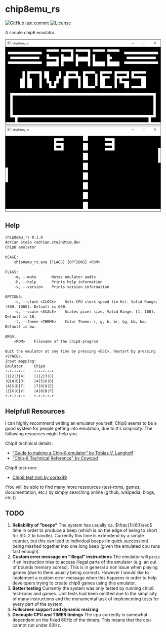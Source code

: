 # chip8emu_rs

[![GitHub last commit](https://img.shields.io/github/last-commit/DasStone/chip8emu_rs)](https://github.com/DasStone/chip8emu_rs)
[![License](https://img.shields.io/github/license/DasStone/chip8emu_rs)](https://github.com/DasStone/chip8emu_rs/blob/master/LICENSE)

A simple chip8 emulator.

![Invaders](images/Invaders.PNG)
![Pong](images/Pong.PNG)

## Help

```
chip8emu_rs 0.1.0
Adrian Stein <adrian.stein@tum.de>
Chip8 emulator

USAGE:
    chip8emu_rs.exe [FLAGS] [OPTIONS] <ROM> 

FLAGS:
    -m, --mute       Mutes emulator audio   
    -h, --help       Prints help information
    -v, --version    Prints version information

OPTIONS:
    -c, --clock <CLOCK>    Sets CPU clock speed (in Hz). Valid Range: [500, 1000]. Default is 600.
    -s, --scale <SCALE>    Scales pixel size. Valid Range: [1, 100]. Default is 10.
    -t, --theme <THEME>    Color Theme: r, g, b, br, bg, bb, bw. Default is bw.

ARGS:
    <ROM>    Filename of the chip8-program

Quit the emulator at any time by pressing <ESC>. Restart by pressing <SPACE>.
Input mapping:
Emulator     Chip8
+-+-+-+-+    +-+-+-+-+
|1|2|3|4|    |1|2|3|C|
|Q|W|E|R|    |4|5|6|D|
|A|S|D|F|    |7|8|9|E|
|Z|X|C|V|    |A|0|B|F|
+-+-+-+-+    +-+-+-+-+
```

## Helpfull Resources

I can highly recommend writing an emulator yourself. Chip8 seems to be a good system for people getting into emulation, due to it's simplicity. The following resources might help you.

Chip8 technical details:

- ["Guide to making a Chip-8 emulator" by Tobias V. Langhoff](https://tobiasvl.github.io/blog/write-a-chip-8-emulator/)
- ["Chip-8 Technical Reference" by Cowgod](http://devernay.free.fr/hacks/chip8/C8TECH10.HTM)

Chip8 test-rom:

- [Chip8 test rom by corax89](https://github.com/corax89/chip8-test-rom)

(You will be able to find many more ressources (test-roms, games, documentation, etc.) by simply searching online (github, wikipedia, blogs, etc.))

## TODO

1. **Reliability of "beeps"**
The system has usually ca. $\frac{1}{60}sec$ time in order to produce a beep (which is on the edge of being to short for SDL2 to handle). Currently this time is extendend by a simple counter, but this can lead to individual beeps (in quick succession) being mashed together into one long beep (given the emulated cpu runs fast enough).  
2. **Custom error message on "illegal" instructions**
The emulator will ```panic``` if an instruction tries to access illegal parts of the emulator (e.g. an out of bounds memory adress). This is in general a non issue when playing games (due to them usually being correct). However I would like to implement a custom error message when this happens in order to help developers trying to create chip8 games using this emulator.
3. **Better testing**
Currently the system was only tested by running chip8 test-roms and games. Unit tests had been omitted due to the simplicity of many instructions and the monumental task of implementing tests for every part of the system.
4. **Fullscreen support and dynamic resizing**
5. **Decouple CPU and TIMER timings**
The cpu currently is somewhat dependent on the fixed 60Hz of the timers. This means that the cpu cannot run under 60Hz.
